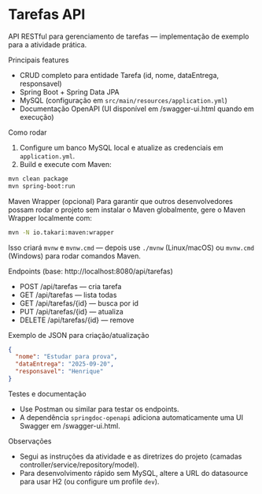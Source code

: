 # Tarefas API

API RESTful para gerenciamento de tarefas — implementação de exemplo para a atividade prática.

Principais features
- CRUD completo para entidade Tarefa (id, nome, dataEntrega, responsavel)
- Spring Boot + Spring Data JPA
- MySQL (configuração em `src/main/resources/application.yml`)
- Documentação OpenAPI (UI disponível em /swagger-ui.html quando em execução)

Como rodar
1. Configure um banco MySQL local e atualize as credenciais em `application.yml`.
2. Build e execute com Maven:

```bash
mvn clean package
mvn spring-boot:run
```

Maven Wrapper (opcional)
Para garantir que outros desenvolvedores possam rodar o projeto sem instalar o Maven globalmente, gere o Maven Wrapper localmente com:

```bash
mvn -N io.takari:maven:wrapper
```

Isso criará `mvnw` e `mvnw.cmd` — depois use `./mvnw` (Linux/macOS) ou `mvnw.cmd` (Windows) para rodar comandos Maven.

Endpoints (base: http://localhost:8080/api/tarefas)
- POST /api/tarefas — cria tarefa
- GET /api/tarefas — lista todas
- GET /api/tarefas/{id} — busca por id
- PUT /api/tarefas/{id} — atualiza
- DELETE /api/tarefas/{id} — remove

Exemplo de JSON para criação/atualização
```json
{
  "nome": "Estudar para prova",
  "dataEntrega": "2025-09-20",
  "responsavel": "Henrique"
}
```

Testes e documentação
- Use Postman ou similar para testar os endpoints.
- A dependência `springdoc-openapi` adiciona automaticamente uma UI Swagger em /swagger-ui.html.

Observações
- Segui as instruções da atividade e as diretrizes do projeto (camadas controller/service/repository/model).
- Para desenvolvimento rápido sem MySQL, altere a URL do datasource para usar H2 (ou configure um profile `dev`).
